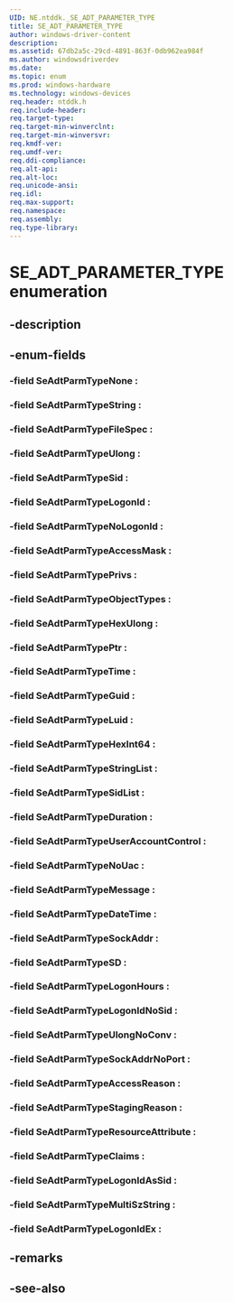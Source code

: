 ```yaml
---
UID: NE.ntddk._SE_ADT_PARAMETER_TYPE
title: SE_ADT_PARAMETER_TYPE
author: windows-driver-content
description: 
ms.assetid: 67db2a5c-29cd-4891-863f-0db962ea984f
ms.author: windowsdriverdev
ms.date: 
ms.topic: enum
ms.prod: windows-hardware
ms.technology: windows-devices
req.header: ntddk.h
req.include-header:
req.target-type:
req.target-min-winverclnt:
req.target-min-winversvr:
req.kmdf-ver:
req.umdf-ver:
req.ddi-compliance:
req.alt-api:
req.alt-loc:
req.unicode-ansi:
req.idl:
req.max-support:
req.namespace:
req.assembly:
req.type-library:
---
```


# SE_ADT_PARAMETER_TYPE enumeration

## -description



## -enum-fields

### -field SeAdtParmTypeNone : 
### -field SeAdtParmTypeString : 
### -field SeAdtParmTypeFileSpec : 
### -field SeAdtParmTypeUlong : 
### -field SeAdtParmTypeSid : 
### -field SeAdtParmTypeLogonId : 
### -field SeAdtParmTypeNoLogonId : 
### -field SeAdtParmTypeAccessMask : 
### -field SeAdtParmTypePrivs : 
### -field SeAdtParmTypeObjectTypes : 
### -field SeAdtParmTypeHexUlong : 
### -field SeAdtParmTypePtr : 
### -field SeAdtParmTypeTime : 
### -field SeAdtParmTypeGuid : 
### -field SeAdtParmTypeLuid : 
### -field SeAdtParmTypeHexInt64 : 
### -field SeAdtParmTypeStringList : 
### -field SeAdtParmTypeSidList : 
### -field SeAdtParmTypeDuration : 
### -field SeAdtParmTypeUserAccountControl : 
### -field SeAdtParmTypeNoUac : 
### -field SeAdtParmTypeMessage : 
### -field SeAdtParmTypeDateTime : 
### -field SeAdtParmTypeSockAddr : 
### -field SeAdtParmTypeSD : 
### -field SeAdtParmTypeLogonHours : 
### -field SeAdtParmTypeLogonIdNoSid : 
### -field SeAdtParmTypeUlongNoConv : 
### -field SeAdtParmTypeSockAddrNoPort : 
### -field SeAdtParmTypeAccessReason : 
### -field SeAdtParmTypeStagingReason : 
### -field SeAdtParmTypeResourceAttribute : 
### -field SeAdtParmTypeClaims : 
### -field SeAdtParmTypeLogonIdAsSid : 
### -field SeAdtParmTypeMultiSzString : 
### -field SeAdtParmTypeLogonIdEx : 

## -remarks

## -see-also